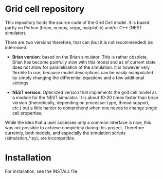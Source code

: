 # Grid cell repository #

This repository holds the source code of the Grid Cell model. It is based
partly on Python (brian, numpy, scipy, matplotlib) and/or C++ (NEST simulator).

There are two versions therefore, that can (but it is not recommended) be
intermixed:

 - **Brian version**: based on the Brian simulator. This is rather obsolete,
   Brian has become painfully slow with this model and as of current state does
   not allow for parallelisation of the simulation.  It is however very
   flexible to use, because model descriptions can be easily manipulated by
   simply changing the differential equations and a few additional settings.
 
 - **NEST version**: Optimized version that implements the grid cell model
   as a module for the NEST simulator. It is about 10-20 times faster than
   brian version (theoretically, depending on processor type, thread
   support, etc.) but a little harder to comprehend when one needs to change
   single cell properties.

While the idea that a user accesses only a common interface is nice, this was
not possible to achieve completely during this project. Therefore currently,
both models, and especially the simulation scripts (simulation_\*.py), are
incompatible.

# Installation #

For installation, see the INSTALL file
